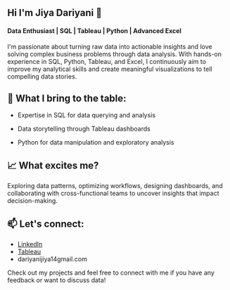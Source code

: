 ## Hi I'm Jiya Dariyani  👋

#### Data Enthusiast | SQL | Tableau | Python | Advanced Excel

I'm passionate about turning raw data into actionable insights and love solving complex business problems through data analysis. With hands-on experience in SQL, Python, Tableau, and Excel, I continuously aim to improve my analytical skills and create meaningful visualizations to tell compelling data stories.

## 💼 What I bring to the table:

- Expertise in SQL for data querying and analysis
* Data storytelling through Tableau dashboards
+ Python for data manipulation and exploratory analysis

## 📈 What excites me?

Exploring data patterns, optimizing workflows, designing dashboards, and collaborating with cross-functional teams to uncover insights that impact decision-making.

## 📫 Let's connect:

- [LinkedIn](https://www.linkedin.com/in/jiya-dariyani/)
- [Tableau](https://public.tableau.com/app/profile/jiya.dariyani/vizzes)
- dariyanijiya14gmail.com


Check out my projects and feel free to connect with me if you have any feedback or want to discuss data!


